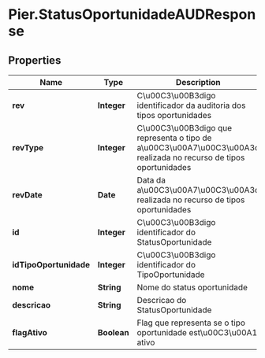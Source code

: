 # Pier.StatusOportunidadeAUDResponse

## Properties
Name | Type | Description | Notes
------------ | ------------- | ------------- | -------------
**rev** | **Integer** | C\u00C3\u00B3digo identificador da auditoria dos tipos oportunidades | [optional] 
**revType** | **Integer** | C\u00C3\u00B3digo que representa o tipo de a\u00C3\u00A7\u00C3\u00A3o realizada no recurso de tipos oportunidades | [optional] 
**revDate** | **Date** | Data da a\u00C3\u00A7\u00C3\u00A3o realizada no recurso de tipos oportunidades | [optional] 
**id** | **Integer** | C\u00C3\u00B3digo identificador do StatusOportunidade | [optional] 
**idTipoOportunidade** | **Integer** | C\u00C3\u00B3digo identificador do TipoOportunidade | [optional] 
**nome** | **String** | Nome do status oportunidade | [optional] 
**descricao** | **String** | Descricao do StatusOportunidade | [optional] 
**flagAtivo** | **Boolean** | Flag que representa se o tipo oportunidade est\u00C3\u00A1 ativo | [optional] 


